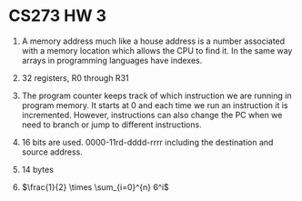 # CS273 HW 3

1. A memory address much like a house address is a number associated with a memory location which allows the CPU to find it. In the same way arrays in programming languages have indexes.

2. 32 registers, R0 through R31


3. The program counter keeps track of which instruction we are running in program memory. It starts at 0 and each time we run an instruction it is incremented. However, instructions can also change the PC when we need to branch or jump to different instructions. 


4. 16 bits are used.  0000-11rd-dddd-rrrr including the destination and source address.


5. 14 bytes 
6. $\frac{1}{2} \times \sum_{i=0}^{n} 6^i$